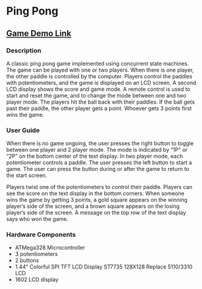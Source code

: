 # Ping Pong

## [Game Demo Link](https://youtu.be/0kyKRH9ca48)

### Description
A classic ping pong game implemented using concurrent state machines. The game can be played with one or two players. When there is one player, the other paddle is controlled by the computer. Players control the paddles with potentiometers, and the game is displayed on an LCD screen. A second LCD display shows the score and game mode. A remote control is used to start and reset the game, and to change the mode between one and two player mode. The players hit the ball back with their paddles. If the ball gets past their paddle, the other player gets a point. Whoever gets 3 points first wins the game. 

### User Guide
When there is no game ongoing, the user presses the right button to toggle between one player and 2 player mode. The mode is indicated by “1P” or “2P” on the bottom center of the text display. In two player mode, each potentiometer controls a paddle. The user presses the left button to start a game. The user can press the button during or after the game to return to the start screen.

Players twist one of the potentiometers to control their paddle. Players can see the score on the text display in the bottom corners. When someone wins the game by getting 3 points, a gold square appears on the winning player’s side of the screen, and a brown square appears on the losing player’s side of the screen. A message on the top row of the text display says who won the game.

### Hardware Components
- ATMega328 Microcontroller
- 3 potentiometers
- 2 buttons
- 1.44" Colorful SPI TFT LCD Display ST7735 128X128 Replace 5110/3310 LCD
- 1602 LCD display


